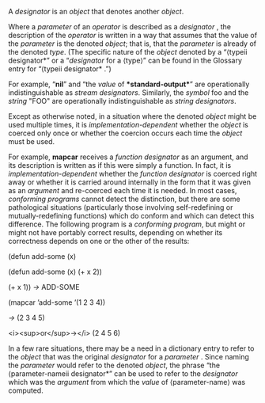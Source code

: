  

A *designator* is an *object* that denotes another *object*. 

Where a *parameter* of an *operator* is described as a *designator* , the description of the *operator* is written in a way that assumes that the value of the *parameter* is the denoted *object*; that is, that the *parameter* is already of the denoted *type*. (The specific nature of the *object* denoted by a “&#10216;typeii designator*” or a “*designator* for a &#10216;type&#10217;” can be found in the Glossary entry for “&#10216;typeii designator* .”) 

For example, “**nil**” and “the *value* of **\*standard-output\***” are operationally indistinguishable as *stream designators*. Similarly, the *symbol* foo and the *string* "FOO" are operationally indistinguishable as *string designators*. 

Except as otherwise noted, in a situation where the denoted *object* might be used multiple times, it is *implementation-dependent* whether the *object* is coerced only once or whether the coercion occurs each time the *object* must be used. 





For example, **mapcar** receives a *function designator* as an argument, and its description is written as if this were simply a function. In fact, it is *implementation-dependent* whether the *function designator* is coerced right away or whether it is carried around internally in the form that it was given as an *argument* and re-coerced each time it is needed. In most cases, *conforming programs* cannot detect the distinction, but there are some pathological situations (particularly those involving self-redefining or mutually-redefining functions) which do conform and which can detect this difference. The following program is a *conforming program*, but might or might not have portably correct results, depending on whether its correctness depends on one or the other of the results: 

(defun add-some (x) 

(defun add-some (x) (+ x 2)) 

(+ x 1)) *→* ADD-SOME 

(mapcar ’add-some ’(1 2 3 4)) 

*→* (2 3 4 5) 

&#60;i&#62;&#60;sup&#62;or&#60;/sup&#62;→&#60;/i&#62; (2 4 5 6) 

In a few rare situations, there may be a need in a dictionary entry to refer to the *object* that was the original *designator* for a *parameter* . Since naming the *parameter* would refer to the denoted *object*, the phrase “the &#10216;parameter-nameii designator*” can be used to refer to the *designator* which was the *argument* from which the *value* of &#10216;parameter-name&#10217; was computed. 

